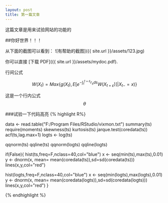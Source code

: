 ```yaml
---
layout: post
title: 第一篇文章
---
```



这篇文章是用来试验网站的功能的

##你好世界！！！

从下面的截图可以看到：
![有帮助的截图]({{ site.url }}/assets/123.jpg)

你可以直接 [下载 PDF]({{ site.url }}/assets/mydoc.pdf).

行间公式

$$
W({X_t}) =Max\{ g(X_t),{E}[{e^{ - \int_t^{t + \varepsilon } {{r_s}} ds}}W({X_{t + \varepsilon }})]|{X_{t - }} = x)\}
$$

这是一个行内公式$$\theta$$


###试验一下代码高亮
{% highlight R%}

data <- read.table("F:/Program Files/RStudio/vixmon.txt")
summary(ts)
require(moments)
skewness(ts)
kurtosis(ts)
jarque.test(coredata(ts))
acf(ts,lag.max=1)
logts <- log(ts)

qqnorm(ts)
qqline(ts)
qqnorm(logts)
qqline(logts)

if(False){
hist(ts,freq=F,nclass=40,col="blue")
x <- seq(min(ts),max(ts),0.01)
y <- dnorm(x, mean= mean(coredata(ts)),sd=sd(coredata(ts)))
lines(x,y,col="red")

hist(logts,freq=F,nclass=40,col="blue")
x <- seq(min(logts),max(logts),0.01)
y <- dnorm(x, mean= mean(coredata(logts)),sd=sd(coredata(logts)))
lines(x,y,col="red")
}

{% endhighlight %}